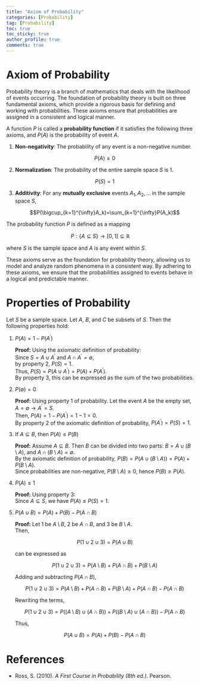 ```yaml
---
title: "Axiom of Probability"
categories: [Probability]
tag: [Probability]
toc: true
toc_sticky: true
author_profile: true
comments: true
---
```


# Axiom of Probability

Probability theory is a branch of mathematics that deals with the likelihood of events occurring. The foundation of probability theory is built on three fundamental axioms, which provide a rigorous basis for defining and working with probabilities. These axioms ensure that probabilities are assigned in a consistent and logical manner.

A function $P$ is called a **probability function** if it satisfies the following three axioms, and $P(A)$ is the probability of event $A$.

1. **Non-negativity**: The probability of any event is a non-negative number.
   
   $$P(A) \ge 0$$

2. **Normalization**: The probability of the entire sample space $S$ is 1. 
   
   $$P(S) = 1$$

3. **Additivity**: For any **mutually exclusive** events $A_1, A_2, \ldots$ in the sample space $S$,
   
   $$P(\bigcup_{k=1}^{\infty}A_k)=\sum_{k=1}^{\infty}P(A_k)$$

The probability function $P$ is defined as a mapping

$$P: \{A \subseteq S\} \rightarrow [0,1] \subseteq \mathbb{R}$$

where $S$ is the sample space and $A$ is any event within $S$.

These axioms serve as the foundation for probability theory, allowing us to model and analyze random phenomena in a consistent way. By adhering to these axioms, we ensure that the probabilities assigned to events behave in a logical and predictable manner.

# Properties of Probability

Let $S$ be a sample space. Let $A$, $B$, and $C$ be subsets of $S$. Then the following properties hold:

1. $P(A) = 1 - P(A^{\prime})$
   
   **Proof:** Using the axiomatic definition of probability:  
   Since $S = A \cup A^{\prime}$ and $A \cap A^{\prime} = \emptyset$,  
   by property 2, $P(S) = 1$.  
   Thus, $P(S) = P(A \cup A^{\prime}) = P(A) + P(A^{'})$.  
   By property 3, this can be expressed as the sum of the two probabilities.

2. $P(\emptyset) = 0$
   
   **Proof:** Using property 1 of probability. Let the event $A$ be the empty set,  
   $A = \emptyset \rightarrow A^{'} = S$.  
   Then, $P(A) = 1 - P(A^{\prime}) = 1 - 1 = 0$.  
   By property 2 of the axiomatic definition of probability, $P(A^{\prime}) = P(S) = 1$.

3. If $A \subseteq B$, then $P(A) \leq P(B)$
   
   **Proof:** Assume $A \subseteq B$. Then $B$ can be divided into two parts: $B = A \cup (B \setminus A)$, and $A \cap (B \setminus A) = \emptyset$.  
   By the axiomatic definition of probability, $P(B) = P(A \cup (B \setminus A)) = P(A) + P(B \setminus A)$.  
   Since probabilities are non-negative, $P(B \setminus A) \geq 0$, hence $P(B) \geq P(A)$.

4. $P(A) \leq 1$
   
   **Proof:** Using property 3:  
   Since $A \subseteq S$, we have $P(A) \leq P(S) = 1$.

5. $P(A \cup B) = P(A) + P(B) - P(A \cap B)$
   
   **Proof:** Let 1 be $A \setminus B$, 2 be $A \cap B$, and 3 be $B \setminus A$.  
   Then,
   
   $$ P(1 \cup 2 \cup 3) = P(A \cup B) $$
   
   can be expressed as
   
   $$ P(1 \cup 2 \cup 3) = P(A \setminus B) + P(A \cap B) + P(B \setminus A) $$
   
   Adding and subtracting $P(A \cap B)$,
   
   $$ P(1 \cup 2 \cup 3) = P(A \setminus B) + P(A \cap B) + P(B \setminus A) + P(A \cap B) - P(A \cap B) $$
   
   Rewriting the terms,
   
   $$ P(1 \cup 2 \cup 3) = P((A \setminus B) \cup (A \cap B)) + P((B \setminus A) \cup (A \cap B)) - P(A \cap B) $$
   
   Thus,
   
   $$ P(A \cup B) = P(A) + P(B) - P(A \cap B) $$

# References

* Ross, S. (2010). *A First Course in Probability (8th ed.)*. Pearson.